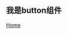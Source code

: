 ## 我是button组件
[Home](/)

<template>
  <boi-button>第一个按钮</boi-button>
</template>

<script>
  import Button from '../../src/packages/button';
  export default {
    components: {
      'boi-button': Button,
    }
  }
</script>